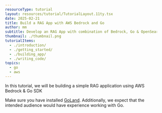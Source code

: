 ```yaml
---
resourceType: tutorial
layout: resources/tutorial/TutorialLayout.11ty.tsx
date: 2025-02-21
title: Build a RAG App with AWS Bedrock and Go
author: mm
subtitle: Develop an RAG App with combination of Bedrock, Go & OpenSearch.
thumbnail: ./thumbnail.png
tutorialItems:
  - ./introduction/
  - ./getting_started/
  - ./building_app/
  - ./writing_code/
topics:
  - go
  - aws
---
```


In this tutorial, we will be building a simple RAG application using AWS Bedrock & Go SDK

Make sure you have installed [GoLand](https://www.jetbrains.com/go/). Additionally, we expect that the intended audience would have experience working with Go.

